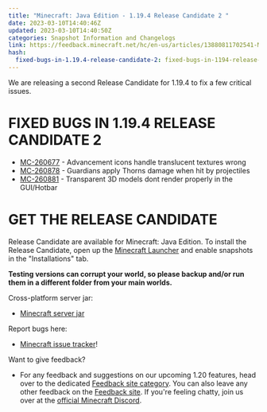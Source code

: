 ```yaml
---
title: "Minecraft: Java Edition - 1.19.4 Release Candidate 2 "
date: 2023-03-10T14:40:46Z
updated: 2023-03-10T14:40:50Z
categories: Snapshot Information and Changelogs
link: https://feedback.minecraft.net/hc/en-us/articles/13880811702541-Minecraft-Java-Edition-1-19-4-Release-Candidate-2
hash:
  fixed-bugs-in-1.19.4-release-candidate-2: fixed-bugs-in-1194-release-candidate-2
---
```


We are releasing a second Release Candidate for 1.19.4 to fix a few critical issues.

# FIXED BUGS IN 1.19.4 RELEASE CANDIDATE 2

- [MC-260677](https://bugs.mojang.com/browse/MC-260677) - Advancement icons handle translucent textures wrong
- [MC-260878](https://bugs.mojang.com/browse/MC-260878) - Guardians apply Thorns damage when hit by projectiles
- [MC-260881](https://bugs.mojang.com/browse/MC-260881) - Transparent 3D models dont render properly in the GUI/Hotbar

# GET THE RELEASE CANDIDATE

Release Candidate are available for Minecraft: Java Edition. To install the Release Candidate, open up the [Minecraft Launcher](https://www.minecraft.net/download.html) and enable snapshots in the "Installations" tab.

**Testing versions can corrupt your world, so please backup and/or run them in a different folder from your main worlds.**

Cross-platform server jar:

- [Minecraft server jar](https://piston-data.mojang.com/v1/objects/8abd7d9568385ade54cdd8bf77306e637482711b/server.jar)

Report bugs here:

- [Minecraft issue tracker](https://bugs.mojang.com/projects/MC/summary)!

Want to give feedback?

- For any feedback and suggestions on our upcoming 1.20 features, head over to the dedicated [Feedback site category](https://aka.ms/MC120Feedback). You can also leave any other feedback on the [Feedback site](https://aka.ms/JavaSnapshotFeedback). If you're feeling chatty, join us over at the [official Minecraft Discord](https://discordapp.com/invite/minecraft).
